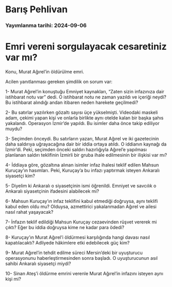 # Barış Pehlivan

### Yayımlanma tarihi: 2024-09-06

# Emri vereni sorgulayacak cesaretiniz var mı?

Konu, Murat Ağırel’in öldürülme emri.

Acilen yanıtlanması gereken şimdilik on sorum var:

1- Murat Ağırel’in konuştuğu Emniyet kaynakları, “Zaten sizin infazınıza dair istihbarat notu var” dedi. O istihbarat notu ne zaman yazıldı ve içeriği neydi? Bu istihbarat alındığı andan itibaren neden harekete geçilmedi?

2- Bu satırlar yazılırken gözaltı sayısı üçe yükselmişti. Videodaki maskeli adam, çekimi yapan kişi ve onlarla birlikte aynı otelde kalan bir başka şahıs yakalandı. Operasyon İzmir’de yapıldı. Bu isimler daha önce takip ediliyor muydu?

3- Seçimden önceydi. Bu satırların yazarı, Murat Ağırel ve iki gazetecinin daha saldırıya uğrayacağına dair bir iddia ortaya atıldı. O iddianın kaynağı da İzmir’di. Peki, seçimden önceki saldırı hazırlığıyla Ağırel’e yapılması planlanan saldırı teklifinin İzmirli bir gruba ihale edilmesinin bir ilişkisi var mı?

4- İddiaya göre, gözaltına alınan isimler infaz ihalesi teklif edilen Mahsun Kuruçay’ın hasımları. Peki, Kuruçay’a bu infazı yaptırmak isteyen Ankaralı siyasetçi kim?

5- Diyelim ki Ankaralı o siyasetçinin ismi öğrenildi. Emniyet ve savcılık o Ankaralı siyasetçinin ifadesini alabilecek mi?

6- Mahsun Kuruçay’ın infaz teklifini kabul etmediği doğruysa, aynı teklifi kabul eden oldu mu? Olduysa, azmettirici yakalanmadan Ağırel ve ailesi nasıl rahat yaşayacak?

7- İnfazın teklif edildiği Mahsun Kuruçay cezaevinden rüşvet vererek mi çıktı? Eğer bu iddia doğruysa kime ne kadar para ödedi?

8- Kuruçay’ın Murat Ağırel’i öldürmesi karşılığında hangi davası nasıl kapatılacaktı? Adliyede hâkimlere etki edebilecek güç kim?

9- Murat Ağırel’in tehdit edilme süreci Mersin’deki bir uyuşturucu operasyonunu haberleştirmesinden sonra başladı. O uyuşturucunun asıl sahibi Ankaralı siyasetçi miydi?

10- Sinan Ateş’i öldürme emrini verenle Murat Ağırel’in infazını isteyen aynı kişi mi?

